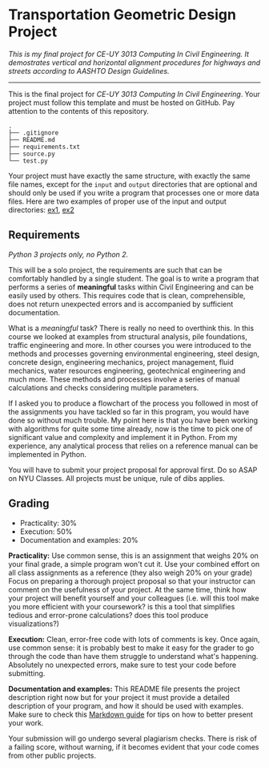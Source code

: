 # Transportation Geometric Design Project

*This is my final project for *CE-UY 3013 Computing In Civil Engineering*.*
*It demostrates vertical and horizontal alignment procedures for highways and streets*
*according to AASHTO Design Guidelines.*

---

This is the final project for *CE-UY 3013 Computing In Civil Engineering*.
Your project must follow this template and must be hosted on GitHub. Pay
attention to the contents of this repository.

```
.
├── .gitignore
├── README.md
├── requirements.txt
├── source.py
└── test.py
```

Your project must have exactly the same structure, with exactly the same
file names, except for the ``input`` and ``output`` directories that are
optional and should only be used if you write a program that processes
one or more data files. Here are two examples of proper use of the input and
output directories: [ex1](https://github.com/InsightDataScience/Purchase-Analytics), [ex2](https://github.com/InsightDataScience/h1b_statistics)


## Requirements

*Python 3 projects only, no Python 2.*

This will be a solo project, the requirements are such that can be comfortably
handled by a single student. The goal is to write a program that performs a
series of **meaningful** tasks within Civil Engineering and can be easily used
by others. This requires code that is clean, comprehensible, does not return
unexpected errors and is accompanied by sufficient documentation.

What is a *meaningful* task? There is really no need to overthink this. In this
course we looked at examples from structural analysis, pile foundations,
traffic engineering and more. In other courses you were introduced to the
methods and processes governing environmental engineering, steel design, concrete design, engineering mechanics, project management, fluid mechanics, water resources
engineering, geotechnical engineering and much more. These methods and processes
involve a series of manual calculations and checks considering multiple parameters.

If I asked you to produce a flowchart of the process you followed in most of the
assignments you have tackled so far in this program, you would have done so
without much trouble. My point here is that you have been working with algorithms
for quite some time already, now is the time to pick one of significant value and
complexity and implement it in Python. From my experience, any analytical
process that relies on a reference manual can be implemented in Python.

You will have to submit your project proposal for approval first. Do so ASAP on
NYU Classes. All projects must be unique, rule of dibs applies.


## Grading

* Practicality: 30%
* Execution: 50%
* Documentation and examples: 20%

**Practicality:** Use common sense, this is an assignment that weighs 20% on your
final grade, a simple program won't cut it. Use your combined effort on all class
assignments as a reference (they also weigh 20% on your grade) Focus on preparing
a thorough project proposal so that your instructor can comment on the usefulness
of your project. At the same time, think how your project will benefit yourself
and your colleagues (i.e. will this tool make you more efficient with your
coursework? is this a tool that simplifies tedious and error-prone calculations?
does this tool produce visualizations?)

**Execution:** Clean, error-free code with lots of comments is key. Once again,
use common sense: it is probably best to make it easy for the grader to go
through the code than have them struggle to understand what's happening.
Absolutely no unexpected errors, make sure to test your code before submitting.

**Documentation and examples:** This README file presents the project description
right now but for your project it must provide a detailed description of your
program, and how it should be used with examples. Make sure to check this
[Markdown guide](https://guides.github.com/features/mastering-markdown/)
for tips on how to better present your work.


Your submission will go undergo several plagiarism checks. There is risk of a
failing score, without warning, if it becomes evident that your code comes from
other public projects.

